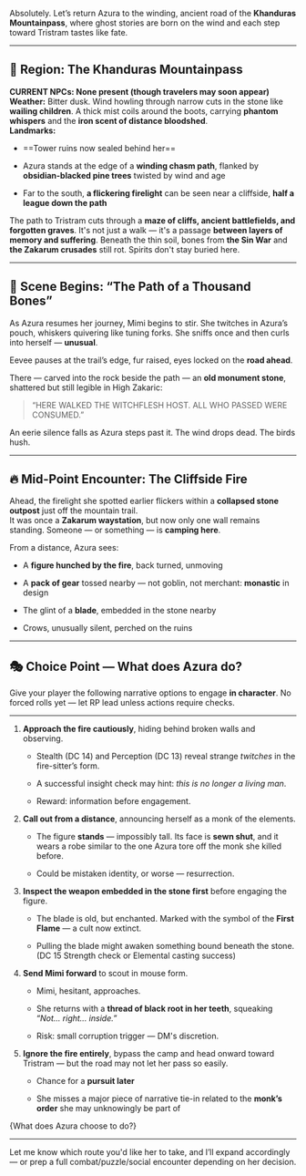 Absolutely. Let’s return Azura to the winding, ancient road of the **Khanduras Mountainpass**, where ghost stories are born on the wind and each step toward Tristram tastes like fate.

---

## 🌄 Region: The Khanduras Mountainpass

**CURRENT NPCs: None present (though travelers may soon appear)**  
**Weather:** Bitter dusk. Wind howling through narrow cuts in the stone like **wailing children**. A thick mist coils around the boots, carrying **phantom whispers** and the **iron scent of distance bloodshed**.  
**Landmarks:**

- ==Tower ruins now sealed behind her==
    
- Azura stands at the edge of a **winding chasm path**, flanked by **obsidian-blacked pine trees** twisted by wind and age
    
- Far to the south, **a flickering firelight** can be seen near a cliffside, **half a league down the path**
    

The path to Tristram cuts through a **maze of cliffs, ancient battlefields, and forgotten graves**. It's not just a walk — it's a passage **between layers of memory and suffering**. Beneath the thin soil, bones from **the Sin War** and **the Zakarum crusades** still rot. Spirits don't stay buried here.

---

## 🥀 Scene Begins: “The Path of a Thousand Bones”

As Azura resumes her journey, Mimi begins to stir. She twitches in Azura’s pouch, whiskers quivering like tuning forks. She sniffs once and then curls into herself — **unusual**.

Eevee pauses at the trail’s edge, fur raised, eyes locked on the **road ahead**.

There — carved into the rock beside the path — an **old monument stone**, shattered but still legible in High Zakaric:

> “HERE WALKED THE WITCHFLESH HOST. ALL WHO PASSED WERE CONSUMED.”

An eerie silence falls as Azura steps past it. The wind drops dead. The birds hush.

---

## 🔥 Mid-Point Encounter: The Cliffside Fire

Ahead, the firelight she spotted earlier flickers within a **collapsed stone outpost** just off the mountain trail.  
It was once a **Zakarum waystation**, but now only one wall remains standing. Someone — or something — is **camping here**.

From a distance, Azura sees:

- A **figure hunched by the fire**, back turned, unmoving
    
- A **pack of gear** tossed nearby — not goblin, not merchant: **monastic** in design
    
- The glint of a **blade**, embedded in the stone nearby
    
- Crows, unusually silent, perched on the ruins
    

---

## 🎭 Choice Point — What does Azura do?

Give your player the following narrative options to engage **in character**. No forced rolls yet — let RP lead unless actions require checks.

---

1. **Approach the fire cautiously**, hiding behind broken walls and observing.
    
    - Stealth (DC 14) and Perception (DC 13) reveal strange _twitches_ in the fire-sitter’s form.
        
    - A successful insight check may hint: _this is no longer a living man_.
        
    - Reward: information before engagement.
        
2. **Call out from a distance**, announcing herself as a monk of the elements.
    
    - The figure **stands** — impossibly tall. Its face is **sewn shut**, and it wears a robe similar to the one Azura tore off the monk she killed before.
        
    - Could be mistaken identity, or worse — resurrection.
        
3. **Inspect the weapon embedded in the stone first** before engaging the figure.
    
    - The blade is old, but enchanted. Marked with the symbol of the **First Flame** — a cult now extinct.
        
    - Pulling the blade might awaken something bound beneath the stone. (DC 15 Strength check or Elemental casting success)
        
4. **Send Mimi forward** to scout in mouse form.
    
    - Mimi, hesitant, approaches.
        
    - She returns with a **thread of black root in her teeth**, squeaking “_Not... right... inside._”
        
    - Risk: small corruption trigger — DM's discretion.
        
5. **Ignore the fire entirely**, bypass the camp and head onward toward Tristram — but the road may not let her pass so easily.
    
    - Chance for a **pursuit later**
        
    - She misses a major piece of narrative tie-in related to the **monk’s order** she may unknowingly be part of
        

{What does Azura choose to do?}

---

Let me know which route you'd like her to take, and I’ll expand accordingly — or prep a full combat/puzzle/social encounter depending on her decision.